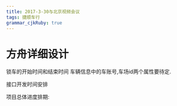 ```yaml
---
title: 2017-3-30与北京视频会议
tags: 捷顺车行
grammar_cjkRuby: true
---
```

# 方舟详细设计
锁车的开始时间和结束时间
车辆信息中的车账号,车场id两个属性要待定.

接口开发时间安排

项目总体进度排期:
